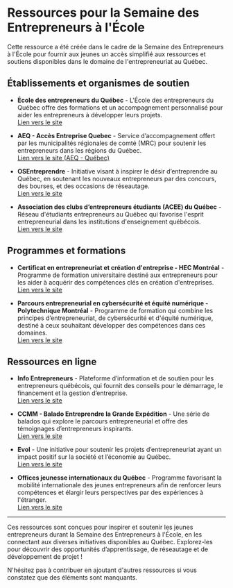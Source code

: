 # Ressources pour la Semaine des Entrepreneurs à l'École

Cette ressource a été créée dans le cadre de la Semaine des Entrepreneurs à l'École pour fournir aux jeunes un accès simplifié aux ressources et soutiens disponibles dans le domaine de l'entrepreneuriat au Québec.

## Établissements et organismes de soutien

- **École des entrepreneurs du Québec** - L'École des entrepreneurs du Québec offre des formations et un accompagnement personnalisé pour aider les entrepreneurs à développer leurs projets.  
  [Lien vers le site](https://eequebec.com/)

- **AEQ - Accès Entreprise Quebec** - Service d’accompagnement offert par les municipalités régionales de comté (MRC) pour soutenir les entrepreneurs dans les régions du Québec.  
  [Lien vers le site (AEQ - Québec)](https://www.economie.gouv.qc.ca/bibliotheques/accompagnement/acces-entreprise-quebec)

- **OSEntreprendre** - Initiative visant à inspirer le désir d’entreprendre au Québec, en soutenant les nouveaux entrepreneurs par des concours, des bourses, et des occasions de réseautage.  
  [Lien vers le site](https://www.osentreprendre.quebec/)

- **Association des clubs d’entrepreneurs étudiants (ACEE) du Québec** - Réseau d'étudiants entrepreneurs au Québec qui favorise l'esprit entrepreneurial dans les institutions d'enseignement québécois.  
  [Lien vers le site](https://acee.qc.ca/)

## Programmes et formations

- **Certificat en entrepreneuriat et création d'entreprise - HEC Montréal** - Programme de formation universitaire destiné aux entrepreneurs pour les aider à acquérir des compétences clés en création d'entreprises.  
  [Lien vers le site](https://www.hec.ca/programmes/certificats/certificat-entrepreneuriat-creation-entreprise/index.html)

- **Parcours entrepreneurial en cybersécurité et équité numérique - Polytechnique Montréal** - Programme de formation qui combine les principes d’entrepreneuriat, de cybersécurité et d'équité numérique, destiné à ceux souhaitant développer des compétences dans ces domaines.  
  [Lien vers le site](https://www.parcours-entrepreneuriaux.polymtl.ca/parcours-entrepreneurial-en-cybersecurite-et-equite-numerique/)

## Ressources en ligne

- **Info Entrepreneurs** - Plateforme d’information et de soutien pour les entrepreneurs québécois, qui fournit des conseils pour le démarrage, le financement et la gestion d’entreprise.  
  [Lien vers le site](https://www.infoentrepreneurs.org/)

- **CCMM - Balado Entreprendre la Grande Expédition** - Une série de balados qui explore le parcours entrepreneurial et offre des témoignages d’entrepreneurs inspirants.  
  [Lien vers le site](https://www.ccmm.ca/fr/services-acclr/balado-entreprendre-la-grande-expedition/)

- **Evol** - Une initiative pour soutenir les projets d’entrepreneuriat ayant un impact positif sur la société et l’économie au Québec.  
  [Lien vers le site](https://www.evol.ca/)

- **Offices jeunesse internationaux du Québec** - Programme favorisant la mobilité internationale des jeunes entrepreneurs afin de renforcer leurs compétences et élargir leurs perspectives par des expériences à l'étranger.  
  [Lien vers le site](https://www.lojiq.org/)


---

Ces ressources sont conçues pour inspirer et soutenir les jeunes entrepreneurs durant la Semaine des Entrepreneurs à l'École, en les connectant aux diverses initiatives disponibles au Québec. Explorez-les pour découvrir des opportunités d’apprentissage, de réseautage et de développement de projet ! 

N'hésitez pas à contribuer en ajoutant d'autres ressources si vous constatez que des éléments sont manquants.
